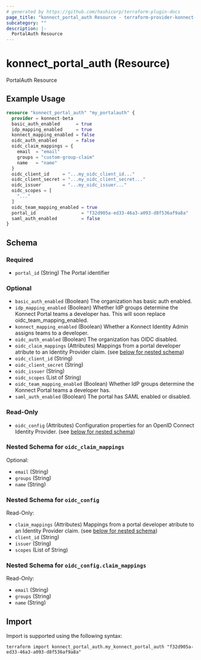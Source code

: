 ```yaml
---
# generated by https://github.com/hashicorp/terraform-plugin-docs
page_title: "konnect_portal_auth Resource - terraform-provider-konnect-beta"
subcategory: ""
description: |-
  PortalAuth Resource
---
```


# konnect_portal_auth (Resource)

PortalAuth Resource

## Example Usage

```terraform
resource "konnect_portal_auth" "my_portalauth" {
  provider = konnect-beta
  basic_auth_enabled      = true
  idp_mapping_enabled     = true
  konnect_mapping_enabled = false
  oidc_auth_enabled       = false
  oidc_claim_mappings = {
    email  = "email"
    groups = "custom-group-claim"
    name   = "name"
  }
  oidc_client_id     = "...my_oidc_client_id..."
  oidc_client_secret = "...my_oidc_client_secret..."
  oidc_issuer        = "...my_oidc_issuer..."
  oidc_scopes = [
    "..."
  ]
  oidc_team_mapping_enabled = true
  portal_id                 = "f32d905a-ed33-46a3-a093-d8f536af9a8a"
  saml_auth_enabled         = false
}
```

<!-- schema generated by tfplugindocs -->
## Schema

### Required

- `portal_id` (String) The Portal identifier

### Optional

- `basic_auth_enabled` (Boolean) The organization has basic auth enabled.
- `idp_mapping_enabled` (Boolean) Whether IdP groups determine the Konnect Portal teams a developer has. This will soon replace oidc_team_mapping_enabled.
- `konnect_mapping_enabled` (Boolean) Whether a Konnect Identity Admin assigns teams to a developer.
- `oidc_auth_enabled` (Boolean) The organization has OIDC disabled.
- `oidc_claim_mappings` (Attributes) Mappings from a portal developer atribute to an Identity Provider claim. (see [below for nested schema](#nestedatt--oidc_claim_mappings))
- `oidc_client_id` (String)
- `oidc_client_secret` (String)
- `oidc_issuer` (String)
- `oidc_scopes` (List of String)
- `oidc_team_mapping_enabled` (Boolean) Whether IdP groups determine the Konnect Portal teams a developer has.
- `saml_auth_enabled` (Boolean) The portal has SAML enabled or disabled.

### Read-Only

- `oidc_config` (Attributes) Configuration properties for an OpenID Connect Identity Provider. (see [below for nested schema](#nestedatt--oidc_config))

<a id="nestedatt--oidc_claim_mappings"></a>
### Nested Schema for `oidc_claim_mappings`

Optional:

- `email` (String)
- `groups` (String)
- `name` (String)


<a id="nestedatt--oidc_config"></a>
### Nested Schema for `oidc_config`

Read-Only:

- `claim_mappings` (Attributes) Mappings from a portal developer atribute to an Identity Provider claim. (see [below for nested schema](#nestedatt--oidc_config--claim_mappings))
- `client_id` (String)
- `issuer` (String)
- `scopes` (List of String)

<a id="nestedatt--oidc_config--claim_mappings"></a>
### Nested Schema for `oidc_config.claim_mappings`

Read-Only:

- `email` (String)
- `groups` (String)
- `name` (String)

## Import

Import is supported using the following syntax:

```shell
terraform import konnect_portal_auth.my_konnect_portal_auth "f32d905a-ed33-46a3-a093-d8f536af9a8a"
```

